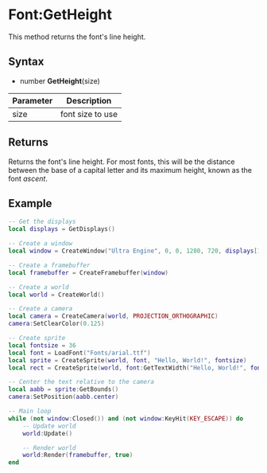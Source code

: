 # Font:GetHeight

This method returns the font's line height.

## Syntax

- number **GetHeight**(size)

| Parameter | Description |
|---|---|
| size | font size to use |

## Returns

Returns the font's line height. For most fonts, this will be the distance between the base of a capital letter and its maximum height, known as the font *ascent*.

## Example

```lua
-- Get the displays
local displays = GetDisplays()

-- Create a window
local window = CreateWindow("Ultra Engine", 0, 0, 1280, 720, displays[1], WINDOW_TITLEBAR + WINDOW_CENTER)

-- Create a framebuffer
local framebuffer = CreateFramebuffer(window)

-- Create a world
local world = CreateWorld()

-- Create a camera
local camera = CreateCamera(world, PROJECTION_ORTHOGRAPHIC)
camera:SetClearColor(0.125)

-- Create sprite
local fontsize = 36
local font = LoadFont("Fonts/arial.ttf")
local sprite = CreateSprite(world, font, "Hello, World!", fontsize)
local rect = CreateSprite(world, font:GetTextWidth("Hello, World!", fontsize), font:GetHeight(fontsize), true)

-- Center the text relative to the camera
local aabb = sprite:GetBounds()
camera:SetPosition(aabb.center)

-- Main loop
while (not window:Closed()) and (not window:KeyHit(KEY_ESCAPE)) do
    -- Update world
    world:Update()

    -- Render world
    world:Render(framebuffer, true)
end
```
